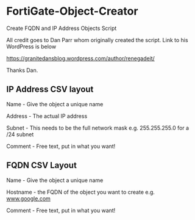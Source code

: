 # FortiGate-Object-Creator
Create FQDN and IP Address Objects Script

All credit goes to Dan Parr whom originally created the script. Link to his WordPress is below

https://granitedansblog.wordpress.com/author/renegadeit/

Thanks Dan.


## IP Address CSV layout

Name - Give the object a unique name

Address - The actual IP address

Subnet - This needs to be the full network mask e.g. 255.255.255.0 for a /24 subnet

Comment - Free text, put in what you want!



## FQDN CSV Layout

Name - Give the object a unique name

Hostname - the FQDN of the object you want to create e.g. www.google.com

Comment - Free text, put in what you want!
